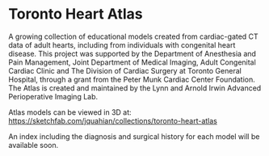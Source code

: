 # Toronto Heart Atlas
A growing collection of educational models created from cardiac-gated CT data of adult hearts, including from individuals with congenital heart disease. 
This project was supported by the Department of Anesthesia and Pain Management, Joint Department of Medical Imaging, Adult Congenital Cardiac Clinic and The Division of Cardiac Surgery at Toronto General Hospital, through a grant from the Peter Munk Cardiac Center Foundation.
The Atlas is created and maintained by the Lynn and Arnold Irwin Advanced Perioperative Imaging Lab.

Atlas models can be viewed in 3D at: https://sketchfab.com/jquahian/collections/toronto-heart-atlas

An index including the diagnosis and surgical history for each model will be available soon.
